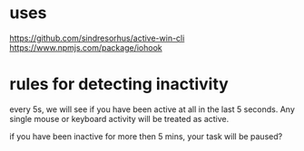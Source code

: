 # uses

https://github.com/sindresorhus/active-win-cli
https://www.npmjs.com/package/iohook


# rules for detecting inactivity

every 5s, we will see if you have been active at all in the last 5 seconds.
Any single mouse or keyboard activity will be treated as active.

if you have been inactive for more then 5 mins, your task will be paused?

